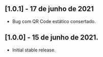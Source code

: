 ## [1.0.1] - 17 de junho de 2021

* Bug com QR Code estático consertado.


## [1.0.0] - 15 de junho de 2021.

* Initial stable release.